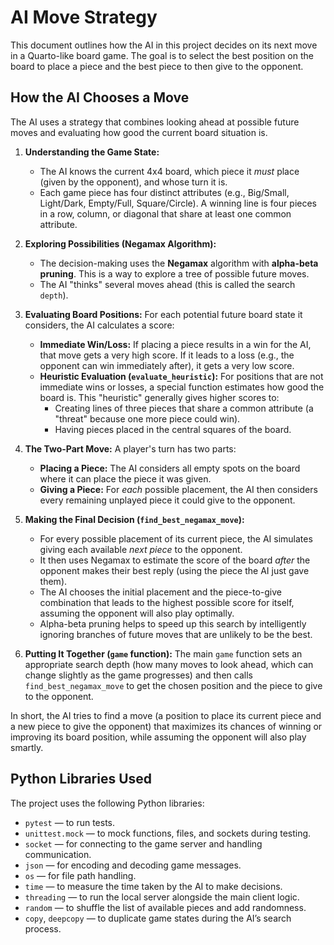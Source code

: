 # AI Move Strategy

This document outlines how the AI in this project decides on its next move in a Quarto-like board game. The goal is to select the best position on the board to place a piece and the best piece to then give to the opponent.

## How the AI Chooses a Move

The AI uses a strategy that combines looking ahead at possible future moves and evaluating how good the current board situation is.

1.  **Understanding the Game State:**
    *   The AI knows the current 4x4 board, which piece it *must* place (given by the opponent), and whose turn it is.
    *   Each game piece has four distinct attributes (e.g., Big/Small, Light/Dark, Empty/Full, Square/Circle). A winning line is four pieces in a row, column, or diagonal that share at least one common attribute.

2.  **Exploring Possibilities (Negamax Algorithm):**
    *   The decision-making uses the **Negamax** algorithm with **alpha-beta pruning**. This is a way to explore a tree of possible future moves.
    *   The AI "thinks" several moves ahead (this is called the search `depth`).

3.  **Evaluating Board Positions:**
    For each potential future board state it considers, the AI calculates a score:
    *   **Immediate Win/Loss:** If placing a piece results in a win for the AI, that move gets a very high score. If it leads to a loss (e.g., the opponent can win immediately after), it gets a very low score.
    *   **Heuristic Evaluation (`evaluate_heuristic`):** For positions that are not immediate wins or losses, a special function estimates how good the board is. This "heuristic" generally gives higher scores to:
        *   Creating lines of three pieces that share a common attribute (a "threat" because one more piece could win).
        *   Having pieces placed in the central squares of the board.

4.  **The Two-Part Move:**
    A player's turn has two parts:
    *   **Placing a Piece:** The AI considers all empty spots on the board where it can place the piece it was given.
    *   **Giving a Piece:** For *each* possible placement, the AI then considers every remaining unplayed piece it could give to the opponent.

5.  **Making the Final Decision (`find_best_negamax_move`):**
    *   For every possible placement of its current piece, the AI simulates giving each available *next piece* to the opponent.
    *   It then uses Negamax to estimate the score of the board *after* the opponent makes their best reply (using the piece the AI just gave them).
    *   The AI chooses the initial placement and the piece-to-give combination that leads to the highest possible score for itself, assuming the opponent will also play optimally.
    *   Alpha-beta pruning helps to speed up this search by intelligently ignoring branches of future moves that are unlikely to be the best.

6.  **Putting It Together (`game` function):**
    The main `game` function sets an appropriate search depth (how many moves to look ahead, which can change slightly as the game progresses) and then calls `find_best_negamax_move` to get the chosen position and the piece to give to the opponent.

In short, the AI tries to find a move (a position to place its current piece and a new piece to give the opponent) that maximizes its chances of winning or improving its board position, while assuming the opponent will also play smartly.

## Python Libraries Used

The project uses the following Python libraries:

* `pytest` — to run tests.
* `unittest.mock` — to mock functions, files, and sockets during testing.
* `socket` — for connecting to the game server and handling communication.
* `json` — for encoding and decoding game messages.
* `os` — for file path handling.
* `time` — to measure the time taken by the AI to make decisions.
* `threading` — to run the local server alongside the main client logic.
* `random` — to shuffle the list of available pieces and add randomness.
* `copy`, `deepcopy` — to duplicate game states during the AI’s search process.
